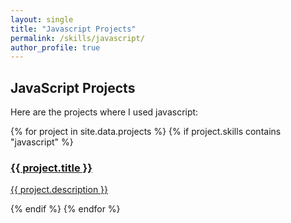 ```yaml
---
layout: single
title: "Javascript Projects"
permalink: /skills/javascript/
author_profile: true
---
```


## JavaScript Projects

Here are the projects where I used javascript:

<div class="skills-grid">
  {% for project in site.data.projects %}
    {% if project.skills contains "javascript" %}
      <div class="tile">
        <a href="{{ project.url }}">
          <h3>{{ project.title }}</h3>
          <p>{{ project.description }}</p>
        </a>
      </div>
    {% endif %}
  {% endfor %}
</div>
